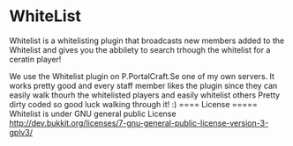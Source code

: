 WhiteList
=========
Whitelist is a whitelisting plugin that broadcasts new members added to the Whitelist and gives you the abbilety to search trhough the whitelist for a ceratin player!

We use the Whitelist plugin on P.PortalCraft.Se one of my own servers. It works pretty good and every staff member likes the plugin since they can easily walk thourh the whitelisted players and easily whitelist others
Pretty dirty coded so good luck walking through it! :)
==== License =====
Whitelist is under GNU general public License 
http://dev.bukkit.org/licenses/7-gnu-general-public-license-version-3-gplv3/
